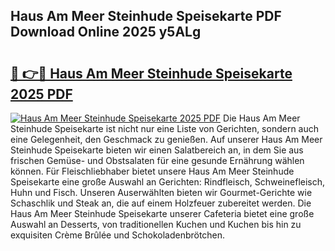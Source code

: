 ## Haus Am Meer Steinhude Speisekarte PDF Download Online 2025 y5ALg

# <h2><a href="http://gccr17.nevu.top/?p=Haus+Am+Meer+Steinhude+Speisekarte">🔗 👉🔴 Haus Am Meer Steinhude Speisekarte 2025 PDF</a></h2>

[![Haus Am Meer Steinhude Speisekarte 2025 PDF](https://i.imgur.com/dBaPXMq.png)](http://gccr17.nevu.top/?p=Haus+Am+Meer+Steinhude+Speisekarte)
Die Haus Am Meer Steinhude Speisekarte ist nicht nur eine Liste von Gerichten, sondern auch eine Gelegenheit, den Geschmack zu genießen. Auf unserer Haus Am Meer Steinhude Speisekarte bieten wir einen Salatbereich an, in dem Sie aus frischen Gemüse- und Obstsalaten für eine gesunde Ernährung wählen können. Für Fleischliebhaber bietet unsere Haus Am Meer Steinhude Speisekarte eine große Auswahl an Gerichten: Rindfleisch, Schweinefleisch, Huhn und Fisch. Unseren Auserwählten bieten wir Gourmet-Gerichte wie Schaschlik und Steak an, die auf einem Holzfeuer zubereitet werden. Die Haus Am Meer Steinhude Speisekarte unserer Cafeteria bietet eine große Auswahl an Desserts, von traditionellen Kuchen und Kuchen bis hin zu exquisiten Crème Brûlée und Schokoladenbrötchen.
